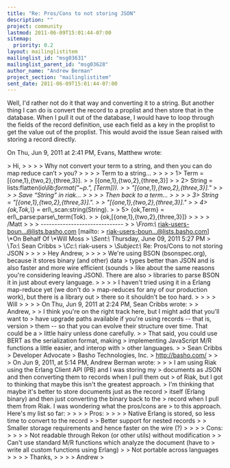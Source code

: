 ```yaml
---
title: "Re: Pros/Cons to not storing JSON"
description: ""
project: community
lastmod: 2011-06-09T15:01:44-07:00
sitemap:
  priority: 0.2
layout: mailinglistitem
mailinglist_id: "msg03631"
mailinglist_parent_id: "msg03628"
author_name: "Andrew Berman"
project_section: "mailinglistitem"
sent_date: 2011-06-09T15:01:44-07:00
---
```



Well, I'd rather not do it that way and converting it to a string. But
another thing I can do is convert the record to a proplist and then store
that in the database. When I pull it out of the database, I would have to
loop through the fields of the record definition, use each field as a key in
the proplist to get the value out of the proplist. This would avoid the
issue Sean raised with storing a record directly.

On Thu, Jun 9, 2011 at 2:41 PM, Evans, Matthew  wrote:

&gt; Hi,
&gt;
&gt;
&gt;
&gt; Why not convert your term to a string, and then you can do map reduce can’t
&gt; you?
&gt;
&gt;
&gt;
&gt; Term to a string…
&gt;
&gt;
&gt;
&gt; 1&gt; Term = [{one,1},{two,2},{three,3}].
&gt;
&gt; [{one,1},{two,2},{three,3}]
&gt;
&gt; 2&gt; String = lists:flatten(io\\_lib:format("~p.", [Term])).
&gt;
&gt; "[{one,1},{two,2},{three,3}]."
&gt;
&gt;
&gt;
&gt; Save “String” in riak…
&gt;
&gt;
&gt;
&gt; Then back to a term…
&gt;
&gt;
&gt;
&gt; 3&gt; String = "[{one,1},{two,2},{three,3}].".
&gt;
&gt; "[{one,1},{two,2},{three,3}]."
&gt;
&gt; 4&gt; {ok,Tok,\\_} = erl\\_scan:string(String).
&gt;
&gt; 5&gt; {ok,Term} = erl\\_parse:parse\\_term(Tok).
&gt;
&gt; {ok,[{one,1},{two,2},{three,3}]}
&gt;
&gt;
&gt;
&gt; /Matt
&gt;
&gt;
&gt; ------------------------------
&gt;
&gt; \\*From:\\* riak-users-boun...@lists.basho.com [mailto:
&gt; riak-users-boun...@lists.basho.com] \\*On Behalf Of \\*Will Moss
&gt; \\*Sent:\\* Thursday, June 09, 2011 5:27 PM
&gt; \\*To:\\* Sean Cribbs
&gt; \\*Cc:\\* riak-users
&gt; \\*Subject:\\* Re: Pros/Cons to not storing JSON
&gt;
&gt;
&gt;
&gt; Hey Andrew,
&gt;
&gt;
&gt;
&gt; We're using BSON (bsonspec.org), because it stores binary (and other) data
&gt; types better than JSON and is also faster and more wire efficient (sounds
&gt; like about the same reasons you're considering leaving JSON). There are also
&gt; libraries to parse BSON it in just about every language.
&gt;
&gt;
&gt;
&gt; I haven't tried using it in a Erlang map-reduce yet (we don't do
&gt; map-reduces for any of our production work), but there is a library out
&gt; there so it shouldn't be too hard.
&gt;
&gt;
&gt;
&gt; Will
&gt;
&gt;
&gt;
&gt; On Thu, Jun 9, 2011 at 2:24 PM, Sean Cribbs  wrote:
&gt;
&gt; Andrew,
&gt;
&gt; I think you're on the right track here, but I might add that you'll want to
&gt; have upgrade paths available if you're using records -- that is, version
&gt; them -- so that you can evolve their structure over time. That could be a
&gt; little hairy unless done carefully.
&gt;
&gt; That said, you could use BERT as the serialization format, making
&gt; implementing JavaScript M/R functions a little easier, and interop with
&gt; other languages.
&gt;
&gt; Sean Cribbs 
&gt; Developer Advocate
&gt; Basho Technologies, Inc.
&gt; http://basho.com/
&gt;
&gt;
&gt; On Jun 9, 2011, at 5:14 PM, Andrew Berman wrote:
&gt;
&gt; &gt; I am using Riak using the Erlang Client API (PB) and I was storing my
&gt; documents as JSON and then converting them to records when I pull them out
&gt; of Riak, but I got to thinking that maybe this isn't the greatest approach.
&gt; I'm thinking that maybe it's better to store documents just as the record
&gt; itself (Erlang binary) and then just converting the binary back to the
&gt; record when I pull them from Riak. I was wondering what the pros/cons are
&gt; to this approach. Here's my list so far:
&gt; &gt;
&gt; &gt; Pros:
&gt; &gt;
&gt; &gt; Native Erlang is stored, so less time to convert to the record
&gt; &gt; Better support for nested records
&gt; &gt; Smaller storage requirements and hence faster on the wire (?)
&gt; &gt;
&gt; &gt; Cons:
&gt; &gt;
&gt; &gt; Not readable through Rekon (or other utils) without modification
&gt; &gt; Can't use standard M/R functions which analyze the document (have to
&gt; write all custom functions using Erlang)
&gt; &gt; Not portable across languages
&gt; &gt;
&gt; &gt; Thanks,
&gt; &gt;
&gt; &gt; Andrew
&gt;
